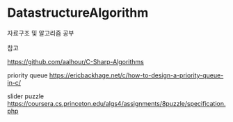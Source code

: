 # DatastructureAlgorithm
자료구조 및 알고리즘 공부 

참고

https://github.com/aalhour/C-Sharp-Algorithms

priority queue
https://ericbackhage.net/c/how-to-design-a-priority-queue-in-c/

slider puzzle
https://coursera.cs.princeton.edu/algs4/assignments/8puzzle/specification.php
